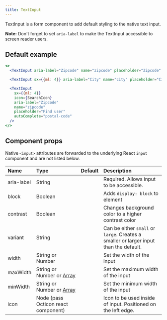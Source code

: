 ```yaml
---
title: TextInput
---
```


TextInput is a form component to add default styling to the native text input.

**Note:** Don't forget to set `aria-label` to make the TextInput accessible to screen reader users.

## Default example

```jsx live
<>
  <TextInput aria-label="Zipcode" name="zipcode" placeholder="Zipcode" autoComplete="postal-code" />

  <TextInput sx={{ml: 4}} aria-label="City" name="city" placeholder="City" contrast />

  <TextInput
    sx={{ml: 4}}
    icon={SearchIcon}
    aria-label="Zipcode"
    name="zipcode"
    placeholder="Find user"
    autoComplete="postal-code"
  />
</>
```

## Component props

Native `<input>` attributes are forwarded to the underlying React `input` component and are not listed below.

| Name       | Type                                                                      | Default | Description                                                                           |
| :--------- | :------------------------------------------------------------------------ | :-----: | :------------------------------------------------------------------------------------ |
| aria-label | String                                                                    |         | Required. Allows input to be accessible.                                              |
| block      | Boolean                                                                   |         | Adds `display: block` to element                                                      |
| contrast   | Boolean                                                                   |         | Changes background color to a higher contrast color                                   |
| variant    | String                                                                    |         | Can be either `small` or `large`. Creates a smaller or larger input than the default. |
| width      | String or Number                                                          |         | Set the width of the input                                                            |
| maxWidth   | String or Number or [Array](https://styled-system.com/guides/array-props) |         | Set the maximum width of the input                                                    |
| minWidth   | String or Number or [Array](https://styled-system.com/guides/array-props) |         | Set the minimum width of the input                                                    |
| icon       | Node (pass Octicon react component)                                       |         | Icon to be used inside of input. Positioned on the left edge.                         |
